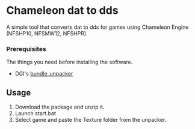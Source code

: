 # Chameleon dat to dds

A simple tool that converts dat to dds for games using Chameleon Engine (NFSHP10, NFSMW12, NFSHPR).

### Prerequisites

The things you need before installing the software.

* DGI's [bundle_unpacker](https://github.com/DGIorio/bundle_packer_unpacker)

## Usage

1. Download the package and unzip it.
2. Launch start.bat
3. Select game and paste the Texture folder from the unpacker.
